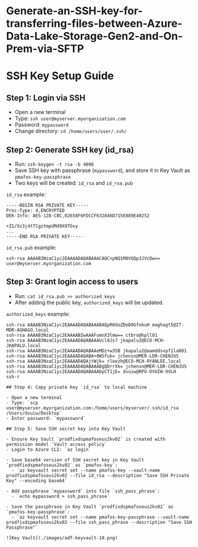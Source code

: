 # Generate-an-SSH-key-for-transferring-files-between-Azure-Data-Lake-Storage-Gen2-and-On-Prem-via-SFTP


# SSH Key Setup Guide

## Step 1: Login via SSH

- Open a new terminal
- Type: `ssh user@myserver.myorganization.com`
- Password: `mypassword`
- Change directory: `cd /home/users/user/.ssh/`


## Step 2: Generate SSH key (id_rsa)

- Run: `ssh-keygen -t rsa -b 4096`
- Save SSH key with passphrase (`mypassword`), and store it in Key Vault as `pmafos-key-passphrase`
- Two keys will be created: `id_rsa` and `id_rsa.pub`

`id_rsa` example:

```
-----BEGIN RSA PRIVATE KEY-----
Proc-Type: 4,ENCRYPTED
DEK-Info: AES-128-CBC,02658F6FDCCF632846D715E889E40252

+Z1/Xz3j4tTCgztmpUMd9X9TOxy
...
-----END RSA PRIVATE KEY-----
```


`id_rsa.pub` example:

```
ssh-rsa AAAAB3NzaC1yc2EAAAADAQABAAACAQC+pNQ1M0VQQp3JVcDw== user@myserver.myorganization.com
```

## Step 3: Grant login access to users

- Run: `cat id_rsa.pub >> authorized_keys`
- After adding the public key, `authorized_keys` will be updated.

`authorized_keys` example:
```
ssh-rsa AAAAB3NzaC1yc2EAAAADAQABAAABAQpR0doZDeD0GfnkuH maghagt5@IT-MDR-AGHAGO.local
ssh-rsa AAAAB3NzaC1yc2EAAAABIwAAAFumnX3lmw== ctbro@hpll01
ssh-rsa AAAAB3NzaC1yc2EAAAADAQABAAAUcl0Js7 jkapalu2@ECO-MCH-JKAPALU.local
ssh-rsa AAAAB3NzaC1yc2EAAAADAQABAAeMDz+w35B jkapalu2@aamddsvpf1la001
ssh-rsa AAAAB3NzaC1yc2EAAAADAQABA+0WSfuk= jchensn@MER-LDR-CHENJUS
ssh-rsa AAAAB3NzaC1yc2EAAAADAQAjtWjk= rleezh@ECO-MCH-RYANLEE.local
ssh-rsa AAAAB3NzaC1yc2EAAAADAQABAAABgQDrrXk= jchensn@MER-LDR-CHENJUS
ssh-rsa AAAAB3NzaC1yc2EAAAADAQABAAAbpCT1jE= dvuiw@RPU-DVUIW-9VLH
ssh-r

## Step 4: Copy private key `id_rsa` to local machine

- Open a new terminal
- Type: `scp user@myserver.myorganization.com:/home/users/myserver/.ssh/id_rsa /Users/dvuiw/Desktop`
- Enter password: `mypassword`

## Step 5: Save SSH secret key into Key Vault

- Ensure Key Vault `prodfixdspmafoseus2kv02` is created with permission model `Vault access policy`
- Login to Azure CLI: `az login`

- Save base64 version of SSH secret key in Key Vault `prodfixdspmafoseus2kv02` as `pmafos-key`:
  - `az keyvault secret set --name pmafos-key --vault-name prodfixdspmafoseus2kv02 --file id_rsa --description "Save SSH Private Key" --encoding base64`

- Add passphrase `mypassword` into file `ssh_pass_phrase`:
  - `echo mypassword > ssh_pass_phrase`

- Save the passphrase in Key Vault `prodfixdspmafoseus2kv02` as `pmafos-key-passphrase`:
  - `az keyvault secret set --name pmafos-key-passphrase --vault-name prodfixdspmafoseus2kv02 --file ssh_pass_phrase --description "Save SSH Passphrase"`

![Key Vault](./images/adf-keyvault-10.png)




